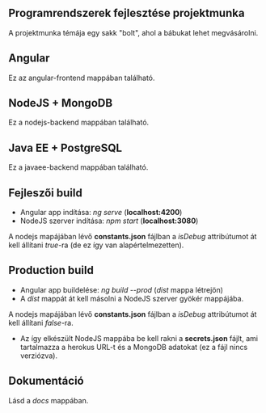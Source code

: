 ## Programrendszerek fejlesztése projektmunka

A projektmunka témája egy sakk "bolt", ahol a bábukat lehet 
megvásárolni.

## Angular

Ez az angular-frontend mappában található.

## NodeJS + MongoDB

Ez a nodejs-backend mappában található.

## Java EE + PostgreSQL

Ez a javaee-backend mappában található.

## Fejleszői build

 - Angular app indítása: *ng serve* (**localhost:4200**)
 - NodeJS szerver indítása: *npm start* (**localhost:3080**)

A nodejs mapájában lévő **constants.json** fájlban a *isDebug* attribútumot 
át kell állítani *true*-ra (de ez így van alapértelmezetten).

## Production build

 - Angular app buildelése: *ng build --prod* (*dist* mappa létrejön)
 - A *dist* mappát át kell másolni a NodeJS szerver gyökér mappájába.
 
A nodejs mapájában lévő **constants.json** fájlban a *isDebug* attribútumot 
át kell állítani *false*-ra. 

 - Az így elkészült NodeJS mappába be kell rakni a **secrets.json** fájlt, ami tartalmazza a herokus URL-t és a MongoDB adatokat (ez a fájl nincs verziózva).

## Dokumentáció

Lásd a *docs* mappában.